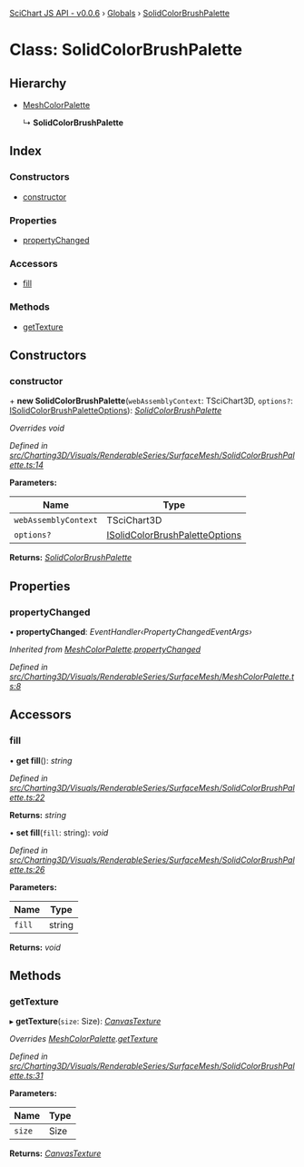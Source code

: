 [SciChart JS API - v0.0.6](../README.md) › [Globals](../globals.md) › [SolidColorBrushPalette](solidcolorbrushpalette.md)

# Class: SolidColorBrushPalette

## Hierarchy

* [MeshColorPalette](meshcolorpalette.md)

  ↳ **SolidColorBrushPalette**

## Index

### Constructors

* [constructor](solidcolorbrushpalette.md#constructor)

### Properties

* [propertyChanged](solidcolorbrushpalette.md#propertychanged)

### Accessors

* [fill](solidcolorbrushpalette.md#fill)

### Methods

* [getTexture](solidcolorbrushpalette.md#gettexture)

## Constructors

###  constructor

\+ **new SolidColorBrushPalette**(`webAssemblyContext`: TSciChart3D, `options?`: [ISolidColorBrushPaletteOptions](../interfaces/isolidcolorbrushpaletteoptions.md)): *[SolidColorBrushPalette](solidcolorbrushpalette.md)*

*Overrides void*

*Defined in [src/Charting3D/Visuals/RenderableSeries/SurfaceMesh/SolidColorBrushPalette.ts:14](https://github.com/ABTSoftware/SciChart.Dev/blob/f6fba97af2/Web/src/SciChart/src/Charting3D/Visuals/RenderableSeries/SurfaceMesh/SolidColorBrushPalette.ts#L14)*

**Parameters:**

Name | Type |
------ | ------ |
`webAssemblyContext` | TSciChart3D |
`options?` | [ISolidColorBrushPaletteOptions](../interfaces/isolidcolorbrushpaletteoptions.md) |

**Returns:** *[SolidColorBrushPalette](solidcolorbrushpalette.md)*

## Properties

###  propertyChanged

• **propertyChanged**: *EventHandler‹PropertyChangedEventArgs›*

*Inherited from [MeshColorPalette](meshcolorpalette.md).[propertyChanged](meshcolorpalette.md#propertychanged)*

*Defined in [src/Charting3D/Visuals/RenderableSeries/SurfaceMesh/MeshColorPalette.ts:8](https://github.com/ABTSoftware/SciChart.Dev/blob/f6fba97af2/Web/src/SciChart/src/Charting3D/Visuals/RenderableSeries/SurfaceMesh/MeshColorPalette.ts#L8)*

## Accessors

###  fill

• **get fill**(): *string*

*Defined in [src/Charting3D/Visuals/RenderableSeries/SurfaceMesh/SolidColorBrushPalette.ts:22](https://github.com/ABTSoftware/SciChart.Dev/blob/f6fba97af2/Web/src/SciChart/src/Charting3D/Visuals/RenderableSeries/SurfaceMesh/SolidColorBrushPalette.ts#L22)*

**Returns:** *string*

• **set fill**(`fill`: string): *void*

*Defined in [src/Charting3D/Visuals/RenderableSeries/SurfaceMesh/SolidColorBrushPalette.ts:26](https://github.com/ABTSoftware/SciChart.Dev/blob/f6fba97af2/Web/src/SciChart/src/Charting3D/Visuals/RenderableSeries/SurfaceMesh/SolidColorBrushPalette.ts#L26)*

**Parameters:**

Name | Type |
------ | ------ |
`fill` | string |

**Returns:** *void*

## Methods

###  getTexture

▸ **getTexture**(`size`: Size): *[CanvasTexture](canvastexture.md)*

*Overrides [MeshColorPalette](meshcolorpalette.md).[getTexture](meshcolorpalette.md#abstract-gettexture)*

*Defined in [src/Charting3D/Visuals/RenderableSeries/SurfaceMesh/SolidColorBrushPalette.ts:31](https://github.com/ABTSoftware/SciChart.Dev/blob/f6fba97af2/Web/src/SciChart/src/Charting3D/Visuals/RenderableSeries/SurfaceMesh/SolidColorBrushPalette.ts#L31)*

**Parameters:**

Name | Type |
------ | ------ |
`size` | Size |

**Returns:** *[CanvasTexture](canvastexture.md)*
